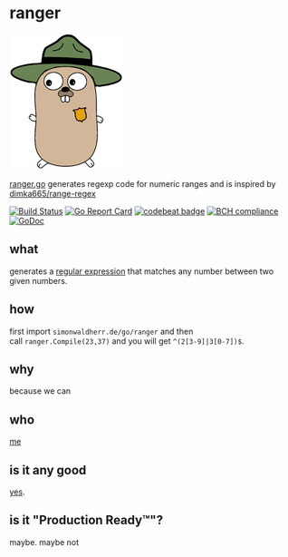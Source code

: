 # ranger

![Golang RegExp Ranger](https://raw.githubusercontent.com/SimonWaldherr/ranger/master/ranger.gif)

[ranger.go](https://simonwaldherr.de/go/ranger) generates regexp code for numeric ranges and is inspired by [dimka665/range-regex](https://github.com/dimka665/range-regex)  

[![Build Status](https://travis-ci.org/SimonWaldherr/ranger.svg?branch=master)](https://travis-ci.org/SimonWaldherr/ranger) 
[![Go Report Card](https://goreportcard.com/badge/github.com/simonwaldherr/ranger)](https://goreportcard.com/report/github.com/simonwaldherr/ranger) 
[![codebeat badge](https://codebeat.co/badges/bb574430-ee9e-4d62-a6d0-6daff78a5c08)](https://codebeat.co/projects/github-com-simonwaldherr-ranger-master) 
[![BCH compliance](https://bettercodehub.com/edge/badge/SimonWaldherr/ranger?branch=master)](https://bettercodehub.com/) 
[![GoDoc](https://img.shields.io/badge/godoc-reference-blue.svg)](https://godoc.org/github.com/SimonWaldherr/ranger) 

## what

generates a [regular expression](https://en.wikipedia.org/wiki/Regular_expression) that matches any number between two given numbers.

## how

first import ```simonwaldherr.de/go/ranger``` and then   
call ```ranger.Compile(23,37)``` and you will get ```^(2[3-9]|3[0-7])$```.

## why

because we can

## who

[me](https://simonwaldherr.de)

## is it any good

[yes](http://news.ycombinator.com/item?id=3067434).

## is it "Production Ready™"?

maybe. maybe not

